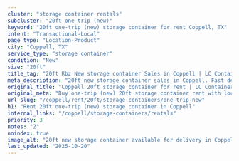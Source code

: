 ```yaml
---
cluster: "storage container rentals"
subcluster: "20ft one-trip (new)"
keyword: "20ft one-trip (new) storage container for rent Coppell, TX"
intent: "Transactional-Local"
page_type: "Location-Product"
city: "Coppell, TX"
service_type: "storage container"
condition: "New"
size: "20ft"
title_tag: "20ft Rbz New storage container Sales in Coppell | LC Container"
meta_description: "20ft new storage container sales in Coppell. Fast delivery, competitive pricing. Serving storage containers area. Quote ID: 7ME. Call (214) 524-4168 for your free quote today."
original_title: "Coppell 20ft storage container for rent | LC Container"
original_meta: "Buy one-trip (new) 20ft storage container rent with local delivery in Coppell, TX. LC Container — local Since 2003. Request a fast quote today."
url_slug: "/coppell/rent/20ft/storage-containers/one-trip-new"
h1: "Rent 20ft one-trip (new) storage container in Coppell"
internal_links: "/coppell/storage-containers/rentals"
priority: 3
notes: "2"
noindex: true
image_alt: "20ft new storage container available for delivery in Coppell"
last_updated: "2025-10-20"
---
```


<!-- TODO: Add unique city/inventory copy, images, and internal links here. -->
